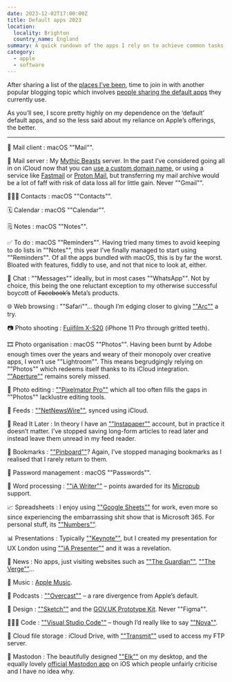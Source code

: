 ```yaml
---
date: 2023-12-02T17:00:00Z
title: Default apps 2023
location:
  locality: Brighton
  country_name: England
summary: A quick rundown of the apps I rely on to achieve common tasks.
category:
  - apple
  - software
---
```


After sharing a list of the [places I’ve been][1], time to join in with another popular blogging topic which involves [people sharing the default apps][2] they currently use.

As you’ll see, I score pretty highly on my dependence on the ‘default’ default apps, and so the less said about my reliance on Apple’s offerings, the better.

---

📨 Mail client
: macOS ""Mail"".

📮 Mail server
: My [Mythic Beasts](https://www.mythic-beasts.com) server. In the past I’ve considered going all in on iCloud now that you can [use a custom domain name][3], or using a service like [Fastmail](https://www.fastmail.com) or [Proton Mail](https://proton.me/mail), but transferring my mail archive would be a lot of faff with risk of data loss all for little gain. Never ""Gmail"".

🙍🏻‍♂️ Contacts
: macOS ""Contacts"".

🗓️ Calendar
: macOS ""Calendar"".

🗒️ Notes
: macOS ""Notes"".

✅ To do
: macOS ""Reminders"". Having tried many times to avoid keeping to do lists in ""Notes"", this year I’ve finally managed to start using ""Reminders"". Of all the apps bundled with macOS, this is by far the worst. Bloated with features, fiddly to use, and not that nice to look at, either.

💬 Chat
: ""Messages"" ideally, but in most cases ""WhatsApp"". Not by choice, this being the one reluctant exception to my otherwise successful boycott of ~~Facebook’s~~ Meta’s products.

🌐 Web browsing
: ""Safari""… though I’m edging closer to giving [""Arc""](https://arc.net) a try.

📷 Photo shooting
: [Fujifilm X-S20](https://fujifilm-x.com/en-gb/products/cameras/x-s20/) (iPhone 11 Pro through gritted teeth).

🎞️ Photo organisation
: macOS ""Photos"". Having been burnt by Adobe enough times over the years and weary of their monopoly over creative apps, I won’t use ""Lightroom"". This means begrudgingly relying on ""Photos"" which redeems itself thanks to its iCloud integration. [""Aperture""][4] remains sorely missed.

🌅 Photo editing
: [""Pixelmator Pro""](https://www.pixelmator.com/pro/) which all too often fills the gaps in ""Photos"" lacklustre editing tools.

📖 Feeds
: [""NetNewsWire""](https://netnewswire.com), synced using iCloud.

📑 Read It Later
: In theory I have an [""Instapaper""](https://www.instapaper.com) account, but in practice it doesn’t matter. I’ve stopped saving long-form articles to read later and instead leave them unread in my feed reader.

🔖 Bookmarks
: [""Pinboard""](https://www.pinboard.in)? Again, I’ve stopped managing bookmarks as I realised that I rarely return to them.

🔐 Password management
: macOS ""Passwords"".

📄 Word processing
: [""iA Writer""](https://ia.net/writer) – points awarded for its [Micropub][5] support.

📈 Spreadsheets
: I enjoy using [""Google Sheets""](https://www.google.com/sheets/about/) for work, even more so since experiencing the embarrassing shit show that is Microsoft 365. For personal stuff, its [""Numbers""](https://www.apple.com/numbers/).

📊 Presentations
: Typically [""Keynote""](https://www.apple.com/keynote/), but I created my presentation for UX London using [""iA Presenter""](https://ia.net/presenter) and it was a revelation.

📰 News
: No apps, just visiting websites such as [""The Guardian""](https://www.theguardian.com/uk), [""The Verge""](https://www.theverge.com)…

🎵 Music
: [Apple Music](https://www.apple.com/uk/apple-music/).

🎤 Podcasts
: [""Overcast""](https://overcast.fm) – a rare divergence from Apple’s default.

📐 Design
: [""Sketch""](https://www.sketch.com) and the [GOV.UK Prototype Kit](https://prototype-kit.service.gov.uk/docs/). Never ""Figma"".

👨🏼‍💻 Code
: [""Visual Studio Code""](https://code.visualstudio.com) – though I’d really like to say [""Nova""](https://nova.app).

📁 Cloud file storage
: iCloud Drive, with [""Transmit""](https://www.panic.com/transmit/) used to access my FTP server.

🐘 Mastodon
: The beautifully designed [""Elk""](https://elk.zone) on my desktop, and the equally lovely [official Mastodon app](https://joinmastodon.org/apps) on iOS which people unfairly criticise and I have no idea why.

[1]: /2023/149/a1/where_have_i_been/
[2]: https://defaults.rknight.me/
[3]: https://support.apple.com/en-gb/HT212514
[4]: https://en.wikipedia.org/wiki/Aperture_(software)
[5]: https://micropub.spec.indieweb.org
